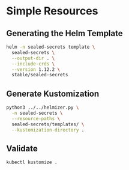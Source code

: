 # Simple Resources

## Generating the Helm Template

```bash
helm -n sealed-secrets template \
  sealed-secrets \
  --output-dir . \
  --include-crds \
  --version 1.12.2 \
  stable/sealed-secrets
```

## Generate Kustomization

```bash
python3 ../../helmizer.py \
  -n sealed-secrets \
  --resource-paths \
  sealed-secrets/templates/ \
  --kustomization-directory .
```

## Validate

```bash
kubectl kustomize .
```
